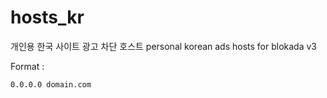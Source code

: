# hosts_kr

개인용 한국 사이트 광고 차단 호스트
personal korean ads hosts for blokada v3

Format :
```
0.0.0.0 domain.com
```
